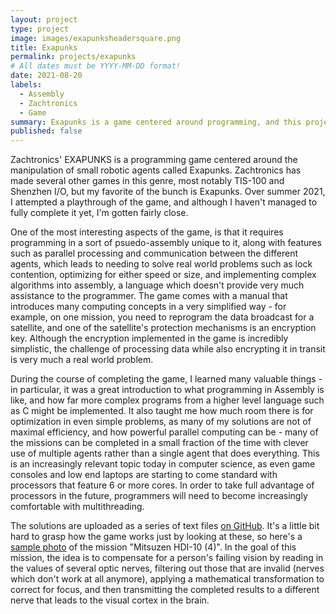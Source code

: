 ```yaml
---
layout: project
type: project
image: images/exapunksheadersquare.png
title: Exapunks
permalink: projects/exapunks
# All dates must be YYYY-MM-DD format!
date: 2021-08-20
labels:
  - Assembly
  - Zachtronics
  - Game
summary: Exapunks is a game centered around programming, and this project follows my process in attempting to beat the game.
published: false
---
```


Zachtronics' EXAPUNKS is a programming game centered around the manipulation of small robotic agents called Exapunks. Zachtronics has made several other games in this genre, most notably TIS-100 and Shenzhen I/O, but my favorite of the bunch is Exapunks. Over summer 2021, I attempted a playthrough of the game, and although I haven't managed to fully complete it yet, I'm gotten fairly close.

One of the most interesting aspects of the game, is that it requires programming in a sort of psuedo-assembly unique to it, along with features such as parallel processing and communication between the different agents, which leads to needing to solve real world problems such as lock contention, optimizing for either speed or size, and implementing complex algorithms into assembly, a language which doesn't provide very much assistance to the programmer. The game comes with a manual that introduces many computing concepts in a very simplified way - for example, on one mission, you need to reprogram the data broadcast for a satellite, and one of the satellite's protection mechanisms is an encryption key. Although the encryption implemented in the game is incredibly simplistic, the challenge of processing data while also encrypting it in transit is very much a real world problem. 

During the course of completing the game, I learned many valuable things - in particular, it was a great introduction to what programming in Assembly is like, and how far more complex programs from a higher level language such as C might be implemented. It also taught me how much room there is for optimization in even simple problems, as many of my solutions are not of maximal efficiency, and how powerful parallel computing can be - many of the missions can be completed in a small fraction of the time with clever use of multiple agents rather than a single agent that does everything. This is an increasingly relevant topic today in computer science, as even game consoles and low end laptops are starting to come standard with processors that feature 6 or more cores. In order to take full advantage of processors in the future, programmers will need to become increasingly comfortable with multithreading.

The solutions are uploaded as a series of text files [on GitHub](https://github.com/acjones8/Exapunks-Solutions). It's a little bit hard to grasp how the game works just by looking at these, so here's a [sample photo](https://github.com/acjones8/acjones8.github.io/blob/master/images/Exapunksportfolio2.png) of the mission "Mitsuzen HDI-10 (4)". In the goal of this mission, the idea is to compensate for a person's failing vision by reading in the values of several optic nerves, filtering out those that are invalid (nerves which don't work at all anymore), applying a mathematical transformation to correct for focus, and then transmitting the completed results to a different nerve that leads to the visual cortex in the brain.
